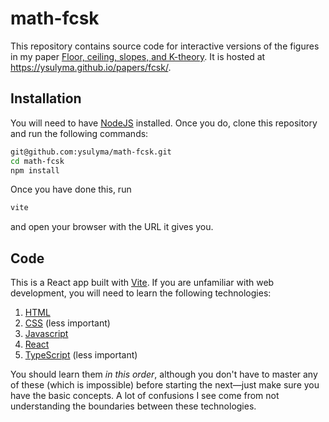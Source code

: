# math-fcsk

This repository contains source code for interactive versions of the figures in my paper [Floor, ceiling, slopes, and K-theory](https://arxiv.org/abs/2110.04978). It is hosted at https://ysulyma.github.io/papers/fcsk/.

## Installation

You will need to have [NodeJS](https://nodejs.org/en/) installed. Once you do, clone this repository and run the following commands:
```bash
git@github.com:ysulyma/math-fcsk.git
cd math-fcsk
npm install
```
Once you have done this, run
```bash
vite
```
and open your browser with the URL it gives you.

## Code

This is a React app built with [Vite](https://vitejs.dev/guide/). If you are unfamiliar with web development, you will need to learn the following technologies:

1. [HTML](https://developer.mozilla.org/en-US/docs/Learn/HTML)
2. [CSS](https://developer.mozilla.org/en-US/docs/Learn/CSS) (less important)
3. [Javascript](https://developer.mozilla.org/en-US/docs/Learn/JavaScript)
4. [React](https://beta.reactjs.org/)
5. [TypeScript](https://www.typescriptlang.org/docs/) (less important)

You should learn them *in this order*, although you don't have to master any of these (which is impossible) before starting the next—just make sure you have the basic concepts. A lot of confusions I see come from not understanding the boundaries between these technologies.
